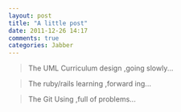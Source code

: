 ```yaml
---
layout: post
title: "A little post"
date: 2011-12-26 14:17
comments: true
categories: Jabber
---
```


>The UML Curriculum design		,going slowly...

>The ruby/rails learning		,forward ing...

>The Git Using					,full of problems...
